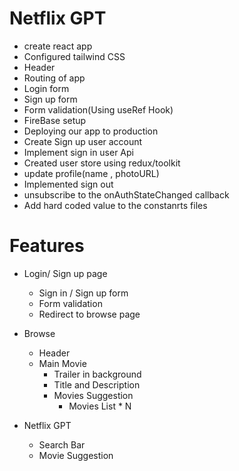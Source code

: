 # Netflix GPT
 
 - create react app
 - Configured tailwind CSS  
 - Header
 - Routing of app
 - Login form
 - Sign up form
 - Form validation(Using useRef Hook) 
 - FireBase setup
 - Deploying our app to production
 - Create Sign up user account
 - Implement sign in user Api
 - Created user store using redux/toolkit
 - update profile(name , photoURL)
 - Implemented sign out
 - unsubscribe to the onAuthStateChanged callback
 - Add hard coded value to the constanrts files


# Features
 - Login/ Sign up page
    - Sign in / Sign up form
    - Form validation
    - Redirect to browse page

 - Browse
    - Header
    - Main Movie
        - Trailer in background
        - Title and Description
        - Movies Suggestion
           - Movies List * N

- Netflix GPT
    - Search Bar
    - Movie Suggestion

